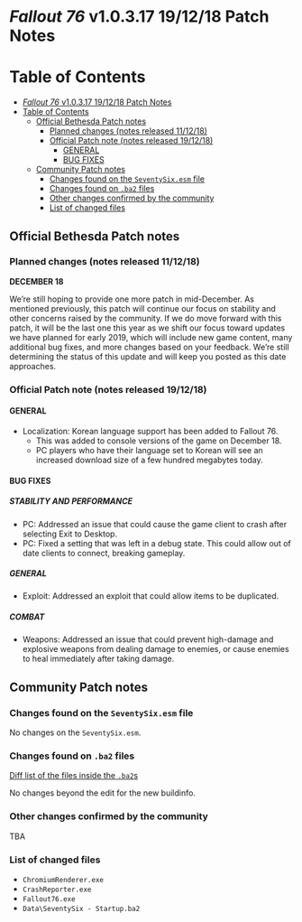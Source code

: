 # _Fallout 76_ v1.0.3.17 19/12/18 Patch Notes

Table of Contents
=================

- [_Fallout 76_ v1.0.3.17 19/12/18 Patch Notes](#_fallout-76_-v10317-191218-patch-notes)
- [Table of Contents](#table-of-contents)
  - [Official Bethesda Patch notes](#official-bethesda-patch-notes)
    - [Planned changes (notes released 11/12/18)](#planned-changes-notes-released-111218)
    - [Official Patch note (notes released 19/12/18)](#official-patch-note-notes-released-191218)
      - [GENERAL](#general)
      - [BUG FIXES](#bug-fixes)
  - [Community Patch notes](#community-patch-notes)
    - [Changes found on the `SeventySix.esm` file](#changes-found-on-the-seventysixesm-file)
    - [Changes found on `.ba2` files](#changes-found-on-ba2-files)
    - [Other changes confirmed by the community](#other-changes-confirmed-by-the-community)
    - [List of changed files](#list-of-changed-files)

## Official Bethesda Patch notes

### Planned changes (notes released 11/12/18)

**DECEMBER 18**

We’re still hoping to provide one more patch in mid-December. As mentioned previously, this patch will continue our focus on stability and other concerns raised by the community. If we do move forward with this patch, it will be the last one this year as we shift our focus toward updates we have planned for early 2019, which will include new game content, many additional bug fixes, and more changes based on your feedback. We’re still determining the status of this update and will keep you posted as this date approaches.

### Official Patch note (notes released 19/12/18)

#### GENERAL

- Localization: Korean language support has been added to Fallout 76.
  - This was added to console versions of the game on December 18.
  - PC players who have their language set to Korean will see an increased download size of a few hundred megabytes today.

#### BUG FIXES

##### STABILITY AND PERFORMANCE

- PC: Addressed an issue that could cause the game client to crash after selecting Exit to Desktop.
- PC: Fixed a setting that was left in a debug state. This could allow out of date clients to connect, breaking gameplay.

##### GENERAL

- Exploit: Addressed an exploit that could allow items to be duplicated.

##### COMBAT

- Weapons: Addressed an issue that could prevent high-damage and explosive weapons from dealing damage to enemies, or cause enemies to heal immediately after taking damage.

## Community Patch notes

### Changes found on the `SeventySix.esm` file

No changes on the `SeventySix.esm`.

### Changes found on `.ba2` files

[Diff list of the files inside the `.ba2`s](https://raw.githubusercontent.com/despotak/fallout_76_patch_notes/master/file%20diffs/v1.0.3.17_file_diff.md)

No changes beyond the edit for the new buildinfo.

### Other changes confirmed by the community

TBA

### List of changed files

- `ChromiumRenderer.exe`
- `CrashReporter.exe`
- `Fallout76.exe`
- `Data\SeventySix - Startup.ba2`
